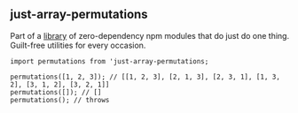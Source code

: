 ## just-array-permutations

Part of a [library](../../../../) of zero-dependency npm modules that do just do one thing.
Guilt-free utilities for every occasion.

```
import permutations from 'just-array-permutations;

permutations([1, 2, 3]); // [[1, 2, 3], [2, 1, 3], [2, 3, 1], [1, 3, 2], [3, 1, 2], [3, 2, 1]]
permutations([]); // []
permutations(); // throws
```

